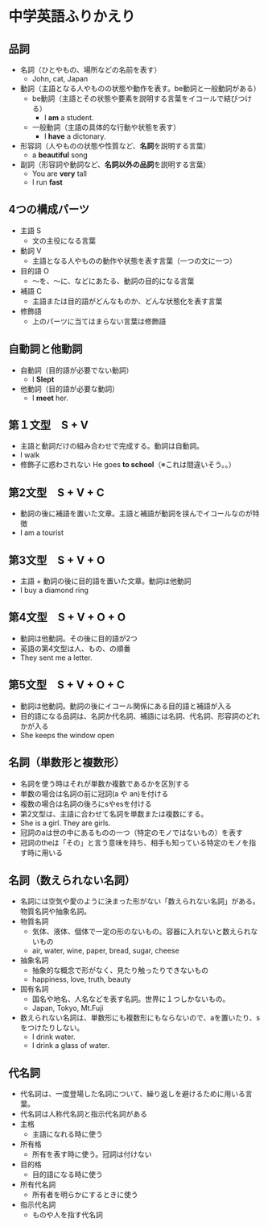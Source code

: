 # 中学英語ふりかえり
## 品詞
- 名詞（ひとやもの、場所などの名前を表す）
  - John, cat, Japan
- 動詞（主語となる人やものの状態や動作を表す。be動詞と一般動詞がある）
  - be動詞（主語とその状態や要素を説明する言葉をイコールで結びつける）
    - I **am** a student.
  - 一般動詞（主語の具体的な行動や状態を表す）
    - I **have** a dictonary.
- 形容詞（人やものの状態や性質など、**名詞**を説明する言葉）
  - a **beautiful** song
- 副詞（形容詞や動詞など、**名詞以外の品詞**を説明する言葉）
  - You are **very** tall
  - I run **fast**

## 4つの構成パーツ
- 主語 S
  - 文の主役になる言葉
- 動詞 V
  - 主語となる人やものの動作や状態を表す言葉（一つの文に一つ）
- 目的語 O
  - ～を、～に、などにあたる、動詞の目的になる言葉
- 補語 C
  - 主語または目的語がどんなものか、どんな状態化を表す言葉
- 修飾語
  - 上のパーツに当てはまらない言葉は修飾語

## 自動詞と他動詞
- 自動詞（目的語が必要でない動詞）
  -  I **Slept**
- 他動詞（目的語が必要な動詞）
  - I **meet** her.

 ## 第１文型　S + V
 - 主語と動詞だけの組み合わせで完成する。動詞は自動詞。
 - I walk
 - 修飾子に惑わされない He goes **to school**（※これは間違いそう。。）

 ## 第2文型　S + V + C
 - 動詞の後に補語を置いた文章。主語と補語が動詞を挟んでイコールなのが特徴
 - I am a tourist

 ## 第3文型　S + V + O
 - 主語 + 動詞の後に目的語を置いた文章。動詞は他動詞
 - I buy a diamond ring

 ## 第4文型　S + V + O + O
 - 動詞は他動詞。その後に目的語が2つ
 - 英語の第4文型は人、もの、の順番
 - They sent me a letter.

 ## 第5文型　S + V + O + C
 - 動詞は他動詞。動詞の後にイコール関係にある目的語と補語が入る
 - 目的語になる品詞は、名詞か代名詞、補語には名詞、代名詞、形容詞のどれかが入る
 - She keeps the window open

## 名詞（単数形と複数形）
- 名詞を使う時はそれが単数か複数であるかを区別する
- 単数の場合は名詞の前に冠詞(a や an)を付ける
- 複数の場合は名詞の後ろにsやesを付ける
- 第2文型は、主語に合わせて名詞を単数または複数にする。
- She is a girl. They are girls.
- 冠詞のaは世の中にあるものの一つ（特定のモノではないもの）を表す
- 冠詞のtheは「その」と言う意味を持ち、相手も知っている特定のモノを指す時に用いる

## 名詞（数えられない名詞）
- 名詞には空気や愛のように決まった形がない「数えられない名詞」がある。物質名詞や抽象名詞。
- 物質名詞
  - 気体、液体、個体で一定の形のないもの。容器に入れないと数えられないもの
  - air, water, wine, paper, bread, sugar, cheese
- 抽象名詞
  - 抽象的な概念で形がなく、見たり触ったりできないもの
  - happiness, love, truth, beauty
- 固有名詞
  - 国名や地名、人名などを表す名詞。世界に１つしかないもの。
  - Japan, Tokyo, Mt.Fuji
- 数えられない名詞は、単数形にも複数形にもならないので、aを置いたり、sをつけたりしない。
  - I drink water.
  - I drink a glass of water.
  
## 代名詞
- 代名詞は、一度登場した名詞について、繰り返しを避けるために用いる言葉。
- 代名詞は人称代名詞と指示代名詞がある
- 主格
  - 主語になれる時に使う
- 所有格
  - 所有を表す時に使う。冠詞は付けない
- 目的格
  - 目的語になる時に使う
- 所有代名詞
  - 所有者を明らかにするときに使う
- 指示代名詞
  - ものや人を指す代名詞
